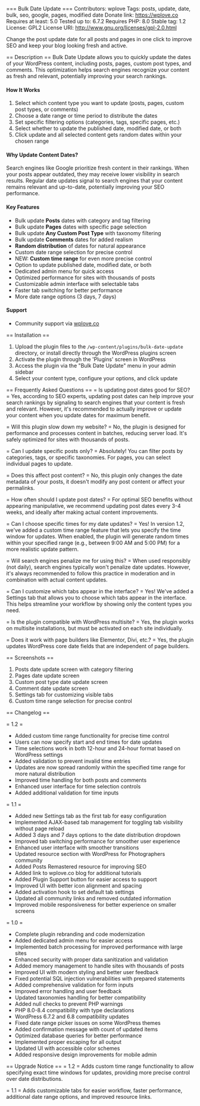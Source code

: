 === Bulk Date Update ===
Contributors: wplove
Tags: posts, update, date, bulk, seo, google, pages, modified date
Donate link: https://wplove.co
Requires at least: 5.0
Tested up to: 6.7.2
Requires PHP: 8.0
Stable tag: 1.2
License: GPL2
License URI: http://www.gnu.org/licenses/gpl-2.0.html

Change the post update date for all posts and pages in one click to improve SEO and keep your blog looking fresh and active.

== Description ==
Bulk Date Update allows you to quickly update the dates of your WordPress content, including posts, pages, custom post types, and comments. This optimization helps search engines recognize your content as fresh and relevant, potentially improving your search rankings.

#### How It Works
1. Select which content type you want to update (posts, pages, custom post types, or comments)
2. Choose a date range or time period to distribute the dates
3. Set specific filtering options (categories, tags, specific pages, etc.)
4. Select whether to update the published date, modified date, or both
5. Click update and all selected content gets random dates within your chosen range

#### Why Update Content Dates?
Search engines like Google prioritize fresh content in their rankings. When your posts appear outdated, they may receive lower visibility in search results. Regular date updates signal to search engines that your content remains relevant and up-to-date, potentially improving your SEO performance.

#### Key Features
* Bulk update **Posts** dates with category and tag filtering
* Bulk update **Pages** dates with specific page selection
* Bulk update **Any Custom Post Type** with taxonomy filtering 
* Bulk update **Comments** dates for added realism
* **Random distribution** of dates for natural appearance
* Custom date range selection for precise control
* NEW: **Custom time range** for even more precise control
* Option to update published date, modified date, or both
* Dedicated admin menu for quick access
* Optimized performance for sites with thousands of posts
* Customizable admin interface with selectable tabs
* Faster tab switching for better performance
* More date range options (3 days, 7 days)

#### Support
* Community support via [wplove.co](https://wplove.co/community/space/plugins-themes/home)

== Installation ==
1. Upload the plugin files to the `/wp-content/plugins/bulk-date-update` directory, or install directly through the WordPress plugins screen
2. Activate the plugin through the 'Plugins' screen in WordPress
3. Access the plugin via the "Bulk Date Update" menu in your admin sidebar
4. Select your content type, configure your options, and click update

== Frequently Asked Questions ==
= Is updating post dates good for SEO? =
Yes, according to SEO experts, updating post dates can help improve your search rankings by signaling to search engines that your content is fresh and relevant. However, it's recommended to actually improve or update your content when you update dates for maximum benefit.

= Will this plugin slow down my website? =
No, the plugin is designed for performance and processes content in batches, reducing server load. It's safely optimized for sites with thousands of posts.

= Can I update specific posts only? =
Absolutely! You can filter posts by categories, tags, or specific taxonomies. For pages, you can select individual pages to update.

= Does this affect post content? =
No, this plugin only changes the date metadata of your posts, it doesn't modify any post content or affect your permalinks.

= How often should I update post dates? =
For optimal SEO benefits without appearing manipulative, we recommend updating post dates every 3-4 weeks, and ideally after making actual content improvements.

= Can I choose specific times for my date updates? =
Yes! In version 1.2, we've added a custom time range feature that lets you specify the time window for updates. When enabled, the plugin will generate random times within your specified range (e.g., between 9:00 AM and 5:00 PM) for a more realistic update pattern.

= Will search engines penalize me for using this? =
When used responsibly (not daily), search engines typically won't penalize date updates. However, it's always recommended to follow this practice in moderation and in combination with actual content updates.

= Can I customize which tabs appear in the interface? =
Yes! We've added a Settings tab that allows you to choose which tabs appear in the interface. This helps streamline your workflow by showing only the content types you need.

= Is the plugin compatible with WordPress multisite? =
Yes, the plugin works on multisite installations, but must be activated on each site individually.

= Does it work with page builders like Elementor, Divi, etc.? =
Yes, the plugin updates WordPress core date fields that are independent of page builders.

== Screenshots ==
1. Posts date update screen with category filtering
2. Pages date update screen
3. Custom post type date update screen
4. Comment date update screen
5. Settings tab for customizing visible tabs
6. Custom time range selection for precise control

== Changelog ==

= 1.2 =
* Added custom time range functionality for precise time control
* Users can now specify start and end times for date updates
* Time selections work in both 12-hour and 24-hour format based on WordPress settings
* Added validation to prevent invalid time entries
* Updates are now spread randomly within the specified time range for more natural distribution
* Improved time handling for both posts and comments
* Enhanced user interface for time selection controls
* Added additional validation for time inputs

= 1.1 =
* Added new Settings tab as the first tab for easy configuration
* Implemented AJAX-based tab management for toggling tab visibility without page reload
* Added 3 days and 7 days options to the date distribution dropdown
* Improved tab switching performance for smoother user experience
* Enhanced user interface with smoother transitions
* Updated resource section with WordPress for Photographers community
* Added Posts Remastered resource for improving SEO
* Added link to wplove.co blog for additional tutorials
* Added Plugin Support button for easier access to support
* Improved UI with better icon alignment and spacing
* Added activation hook to set default tab settings
* Updated all community links and removed outdated information
* Improved mobile responsiveness for better experience on smaller screens

= 1.0 =
* Complete plugin rebranding and code modernization
* Added dedicated admin menu for easier access
* Implemented batch processing for improved performance with large sites
* Enhanced security with proper data sanitization and validation
* Added memory management to handle sites with thousands of posts
* Improved UI with modern styling and better user feedback
* Fixed potential SQL injection vulnerabilities with prepared statements
* Added comprehensive validation for form inputs
* Improved error handling and user feedback
* Updated taxonomies handling for better compatibility
* Added null checks to prevent PHP warnings
* PHP 8.0-8.4 compatibility with type declarations
* WordPress 6.7.2 and 6.8 compatibility updates
* Fixed date range picker issues on some WordPress themes
* Added confirmation message with count of updated items
* Optimized database queries for better performance
* Implemented proper escaping for all output
* Updated UI with accessible color schemes
* Added responsive design improvements for mobile admin

== Upgrade Notice ==
= 1.2 =
Adds custom time range functionality to allow specifying exact time windows for updates, providing more precise control over date distributions.

= 1.1 =
Adds customizable tabs for easier workflow, faster performance, additional date range options, and improved resource links.
